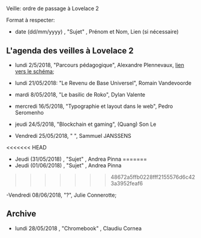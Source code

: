 #
 Veille: ordre de passage à Lovelace 2

Format à respecter:   
- date (dd/mm/yyyy) , "Sujet" ,  Prénom et Nom, Lien (si nécessaire)

## L'agenda des veilles à Lovelace 2




- lundi 2/5/2018, "Parcours pédagogique", Alexandre Plennevaux, [lien vers le schéma](https://docs.google.com/drawings/d/1kKAMz1jTaK0-8Glg136j3T1C3kCKaq-gFEju1FxsVCs/edit);
- lundi 21/05/2018: "Le Revenu de Base Universel", Romain Vandevoorde

- mardi 8/05/2018, "Le basilic de Roko", Dylan Valente

- mercredi 16/5/2018, "Typographie et layout dans le web", Pedro Seromenho

- jeudi 24/5/2018, "Blockchain et gaming", (Quang) Son Le

- Vendredi 25/05/2018, " ", Sammuel JANSSENS

<<<<<<< HEAD

- Jeudi (31/05/2018) , "Sujet" ,  Andrea Pinna
=======
- Jeudi (01/06/2018) , "Sujet" ,  Andrea Pinna
>>>>>>> 48672a5ffb0228fff2155576d6c423a3952feaf6

 -Vendredi 08/06/2018, "?", Julie Connerotte;
 
 
## Archive

- lundi 28/05/2018 , "Chromebook" , Claudiu Cornea

